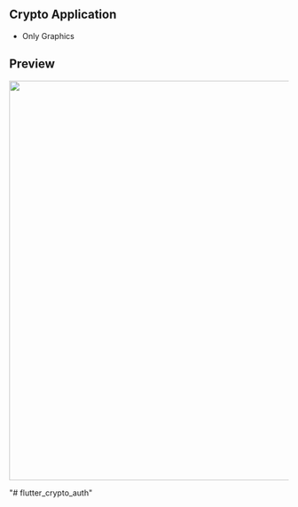 ## Crypto Application

 * Only Graphics

## Preview

<img src="bitcoin_design.gif" height=720>

"# flutter_crypto_auth" 
